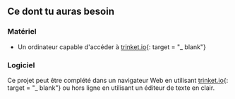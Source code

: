 ## Ce dont tu auras besoin

### Matériel

+ Un ordinateur capable d'accéder à [trinket.io](https://trinket.io){: target = "_ blank"}

### Logiciel

Ce projet peut être complété dans un navigateur Web en utilisant [trinket.io](https://trinket.io){: target = "_ blank"} ou hors ligne en utilisant un éditeur de texte en clair.